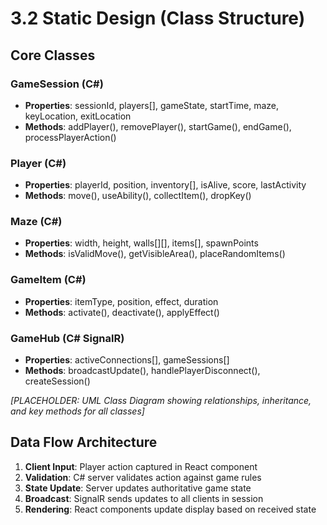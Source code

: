 # 3.2 Static Design (Class Structure)

## Core Classes

### GameSession (C#)
- **Properties**: sessionId, players[], gameState, startTime, maze, keyLocation, exitLocation
- **Methods**: addPlayer(), removePlayer(), startGame(), endGame(), processPlayerAction()

### Player (C#)
- **Properties**: playerId, position, inventory[], isAlive, score, lastActivity
- **Methods**: move(), useAbility(), collectItem(), dropKey()

### Maze (C#)
- **Properties**: width, height, walls[][], items[], spawnPoints
- **Methods**: isValidMove(), getVisibleArea(), placeRandomItems()

### GameItem (C#)
- **Properties**: itemType, position, effect, duration  
- **Methods**: activate(), deactivate(), applyEffect()

### GameHub (C# SignalR)
- **Properties**: activeConnections[], gameSessions[]
- **Methods**: broadcastUpdate(), handlePlayerDisconnect(), createSession()

*[PLACEHOLDER: UML Class Diagram showing relationships, inheritance, and key methods for all classes]*

## Data Flow Architecture
1. **Client Input**: Player action captured in React component
2. **Validation**: C# server validates action against game rules  
3. **State Update**: Server updates authoritative game state
4. **Broadcast**: SignalR sends updates to all clients in session
5. **Rendering**: React components update display based on received state